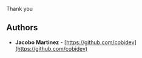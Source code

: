 Thank you

## Authors

- **Jacobo Martinez** - [https://github.com/cobidev](https://github.com/cobidev)

